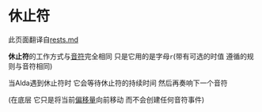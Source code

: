 # 休止符

此页面翻译自[rests.md](../rests.md)

**休止符**的工作方式与[音符](notes_zh_cn.md)完全相同 只是它用的是字母`r`(带有可选的时值 遵循的规则与音符相同)

当Alda遇到休止符时 它会等待休止符的持续时间 然后再奏响下一个音符

(在底层 它只是将当前[偏移量](offset_zh_cn.md)向前移动 而不会创建任何音符事件)

